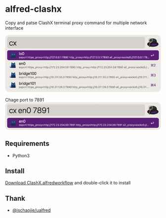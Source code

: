 # alfred-clashx
Copy and patse ClashX terminal proxy command for multiple network interface

![shot1.png](screenshots/shot1.png)

Chage port to 7891
![shot2.png](screenshots/shot2.png)

## Requirements
+ Python3

## Install
[Download ClashX.alfredworkflow](https://github.com/tarimoe/alfred-clashx/releases) and double-click it  to install

## Thank
+ [@ischaojie/ualfred](https://github.com/ischaojie/ualfred)